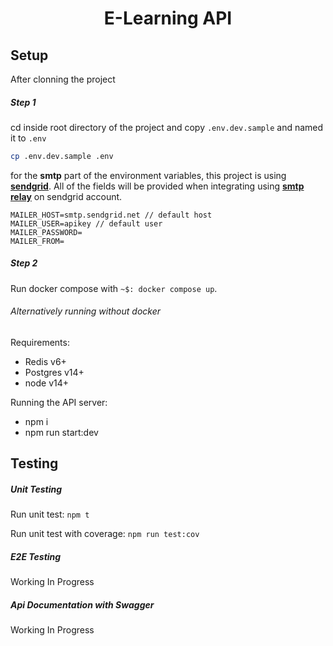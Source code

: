 <div align="center">
<h1>E-Learning API</h1>
</div>

## Setup
After clonning the project

##### Step 1
cd inside root directory of the project and copy `.env.dev.sample` and named it to `.env`
```bash
cp .env.dev.sample .env
```

for the **smtp** part of the environment variables, this project is using **[sendgrid](https://sendgrid.com/)**.
All of the fields will be provided when integrating using **[smtp relay](https://app.sendgrid.com/guide/integrate/langs/smtp)** on sendgrid account.
```
MAILER_HOST=smtp.sendgrid.net // default host
MAILER_USER=apikey // default user
MAILER_PASSWORD=
MAILER_FROM=
```

##### Step 2
Run docker compose with `~$: docker compose up`.

###### Alternatively running without docker
Requirements:
- Redis v6+
- Postgres v14+
- node v14+

Running the API server:
- npm i
- npm run start:dev


## Testing

##### Unit Testing
Run unit test: `npm t`

Run unit test with coverage: `npm run test:cov`

##### E2E Testing
Working In Progress

##### Api Documentation with Swagger
Working In Progress
